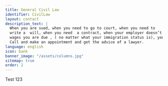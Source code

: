 ```yaml
---
title: General Civil Law
identifier: CivilLaw
layout: contact
description_text: |
  When you are sued, when you need to go to court, when you need to
  write a  will, when you need  a contract, when your employer doesn’t pay you the
  wages you are due , ( no matter what your immigration status is), you need a lawyer.
  Call and make an appointment and get the advice of a lawyer.
language: english
icon: bank
banner_image: "/assets/columns.jpg"
sitemap: true
order: 2
---
```


Test 123